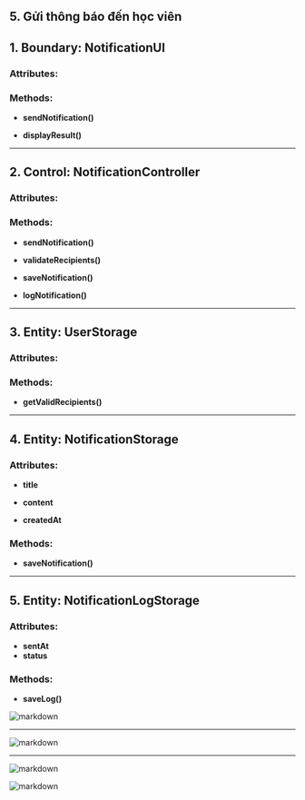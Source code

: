 ## 5. Gửi thông báo đến học viên

## 1. Boundary: **NotificationUI**
### Attributes:

### Methods:
- **sendNotification()**  

- **displayResult()**  


---

## 2. Control: **NotificationController**
### Attributes:
### Methods:
- **sendNotification()**  

- **validateRecipients()**

- **saveNotification()**  

- **logNotification()**  


---

## 3. Entity: **UserStorage**
### Attributes:

### Methods:
- **getValidRecipients()**  

---

## 4. Entity: **NotificationStorage**
### Attributes:
- **title**  

- **content**  
  
- **createdAt**  
  
### Methods:
- **saveNotification()**  
  
---

## 5. Entity: **NotificationLogStorage**
### Attributes:
- **sentAt**  
- **status**  

### Methods:
- **saveLog()**  

![markdown](https://www.planttext.com/plantuml/png/j5JBQjj05DtFLnoyiY4YUrDC-g1fgHieRZvWB4qrG-GxZcOKoBgBBahN9Oj2HEWc4CWYK90MMGZo7_C5_OKoikME4-Eqb2xlp3b7vzovkZ_hsprZUMwBMSPuR7MEthl2LHS4cxlwCqvKSqcxs5TDgHT53zpWQJ9Jz5xmM8gSJNL12SzFqJlGLdrGCRTAq-7h5lbiUSbYJJRNsJhe-U8m4taBNfPCa5Ns5Br38t9ChCvvAbg0FrZMAr2ejmOEBxQHnZfD5QKjPwpJ3ih2a8X6goWOua2wwceESlMPGb9G2YkR6qenRKgzWrYw-WlXgBaaYPFc79JUNRlwcm9v8h6LL3JgGcC88oW9ZVLdmXYU2eyGPBqk9nAPsK4kOZLNWgmPi4uW6eNzmH1lbAi_pc1ptjcpYkvxGJ_K2WMYDNClE4cOfepb0mNfweivCbT_Og6P3Vt74EExwoAq4pIECPvPxBlwIeN7E2uun8ohZ05OMLf_aSTOOST_Fx8dIeLCftxUgtBnaAL2sihr9qKS2sDsNtALYMJ0H6O4ngx-sY4ssXflqiyUi0Gbsn9Ftax-Ec_7-KzfDrXwDAldR4bAxIyqTVNPbh2l_23xKV4hwS_O_v3Qcrrz_4aKhMsx-swEN7LhSUnt9lfMDkSa4RS6fNRLZzZ3gkyMKrULQi3Odg34BzjV0000__y30000)

---
![markdown](https://www.planttext.com/plantuml/png/b5AzQiCm4Dxr54ScP_0BX602dG8cWqkwNwsh42Ww8vq39kJ9ElIH-Wf5BgLsek9qbExxFUdp_MCN1OFq9wTQXp72wi1YtsoBOjaVzolORb-vznh3K5LmKG1bgG008daznHRh3Om3RMFdS6WezawAzKPTLKxxYRq4Tev2ycY_JmzQdD5PZK8DjRQpv2Kcdv62PyfI79kx-zzWnqZXMJYWePI6l5YvwMj8NfBjt3FVRK4g6pAlLBDvGAncywDnztvbMVsz-3byEXbfixKiOBFz_y6PD5KxyZfzoIy0003__mC0)

---

![markdown](https://www.planttext.com/plantuml/png/h9D1Rjim44NtFCM7LkqY5_0Y26m5HXVnHie1nkJO9a2H1ZboexDbqIFr2WKfAX5Gjvjs8q2SDt_-V4e_ttyy9Q4eu-0KQGaHFPE-S0GbzFMeaz6mbtpKgMCOlQ4ueTd7C5vtaKbiyA_VcbpVxrwL3bvYS0imlpcE5L3inSg4fYMX8oKkv-rsfNm8OazM5-6Euytg6JfqIlLuUCnZi477ZhMWAHuOPLoZSktX4JqsQ6swEffmpXMSGXpMxSzUEDQQOI7hqjAyts63Abk0B-NPpjHNjTzbgjrc4tIh32J0r9rKk_tGARwGwCO6QTIQKpgDparLvT2LLRo1zJSh3B_QFcNHWOSZnwGENUOpNWAQGCSmIXrUcajFvVfFhWgdV8bt7CnnB65L00EdH6TUvzbTmlUF-jgcKkG4pp66Y0jvuwm_Bujx6XWsmOnNbt5M078od_UOPRaqBqDdvBUBdA5c9KmkCfa9_6QJf4QnD_VDl9GGmGDPbxtZb3-tV_ToN_SlHfRF7Zfupph7XnDPn__1p9-rPqDFx4t-rNy1003__mC0)

![markdown](https://www.planttext.com/plantuml/png/T5D1JiCm4Bpd5JcQGtw0K2K2g1BqKdZ0DbvI2yUErfjK5U9b77WINq2sapHEGow9PtTdTcVZt--VZMCWxXgTPPK6v_8dibsRVsQvV_PCojHvxR5jUOtjeC44hGY1BOsvpyhnxGis1wIxl0bl3yLW2OonG5dZ3n6kaKCF9J8exSHDX47AI2GYpxOS0eIDxV4gzZKE52EBYSQy1CG6b4uGivpFCN3dfaOZzwBJhfN0k0-Pmk0fViqw2kFT3uE_RSVMf7AjXdE8FbfgHhuAMku8rqnnHtlQMLRlgWfauah56YQhzSM0O7Wa4_MCSc1KfbSykEd4PML3-0X6QdmWikG4-jVhkSMPQWaC1t0uoZde_nSZP5AO94nhzON9KgVIIMi--HwfLzL55erCZ969C1DK7qbvt5OWZpUWA8O_9vvdHXR5tNA5gpcZ5Ql1bTwpoRj98OM6VjR6deMp3HhfB_GV0000__y30000)
